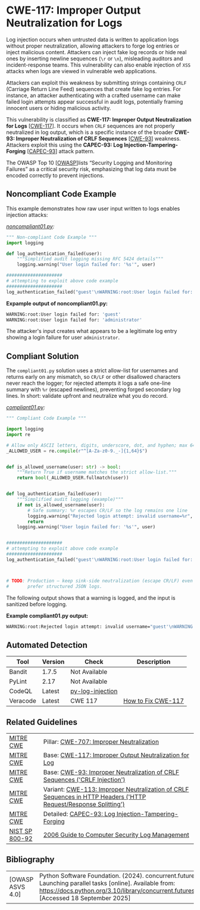 # CWE-117: Improper Output Neutralization for Logs

Log injection occurs when untrusted data is written to application logs without proper neutralization, allowing attackers to forge log entries or inject malicious content. Attackers can inject fake log records or hide real ones by inserting newline sequences (`\r` or `\n`), misleading auditors and incident-response teams. This vulnerability can also enable injection of `XSS` attacks when logs are viewed in vulnerable web applications.

Attackers can exploit this weakness by submitting strings containing `CRLF` (Carriage Return Line Feed) sequences that create fake log entries. For instance, an attacker authenticating with a crafted username can make failed login attempts appear successful in audit logs, potentially framing innocent users or hiding malicious activity.

This vulnerability is classified as **CWE-117: Improper Output Neutralization for Logs** [[CWE-117](https://cwe.mitre.org/data/definitions/117.html)]. It occurs when `CRLF` sequences are not properly neutralized in log output, which is a specific instance of the broader **CWE-93: Improper Neutralization of CRLF Sequences** [[CWE-93](https://cwe.mitre.org/data/definitions/93.html)] weakness. Attackers exploit this using the **CAPEC-93: Log Injection-Tampering-Forging** [[CAPEC-93](https://capec.mitre.org/data/definitions/93.html)] attack pattern.

The OWASP Top 10 [[OWASP](https://owasp.org/www-project-top-ten/)]lists “Security Logging and Monitoring Failures” as a critical security risk, emphasizing that log data must be encoded correctly to prevent injections.

## Noncompliant Code Example

This example demonstrates how raw user input written to logs enables injection attacks:

_[noncompliant01.py](noncompliant01.py):_

```python
""" Non-compliant Code Example """
import logging

def log_authentication_failed(user):
    """Simplified audit logging missing RFC 5424 details"""
    logging.warning("User login failed for: '%s'", user)

#####################
# attempting to exploit above code example
#####################
log_authentication_failed("guest'\nWARNING:root:User login failed for: 'administrator")
```

**Expample output of noncompliant01.py:**

```bash
WARNING:root:User login failed for: 'guest'
WARNING:root:User login failed for: 'administrator'
```

The attacker's input creates what appears to be a legitimate log entry showing a login failure for user `administrator`.

## Compliant Solution

The `compliant01.py` solution uses a strict allow-list for usernames and returns early on any mismatch, so `CR/LF` or other disallowed characters never reach the logger; for rejected attempts it logs a safe one-line summary with `%r` (escaped newlines), preventing forged secondary log lines. In short: validate upfront and neutralize what you do record.

_[compliant01.py](compliant01.py):_

```python
""" Compliant Code Example """

import logging
import re

# Allow only ASCII letters, digits, underscore, dot, and hyphen; max 64 chars
_ALLOWED_USER = re.compile(r"^[A-Za-z0-9._-]{1,64}$")


def is_allowed_username(user: str) -> bool:
    """Return True if username matches the strict allow-list."""
    return bool(_ALLOWED_USER.fullmatch(user))


def log_authentication_failed(user):
    """Simplified audit logging (example)"""
    if not is_allowed_username(user):
        # Safe summary: %r escapes CR/LF so the log remains one line
        logging.warning("Rejected login attempt: invalid username=%r", user)
        return
    logging.warning("User login failed for: '%s'", user)


#####################
# attempting to exploit above code example
#####################
log_authentication_failed("guest'\nWARNING:root:User login failed for: 'administrator")



# TODO: Production — keep sink-side neutralization (escape CR/LF) even with validation,
#       prefer structured JSON logs.
```

The following output shows that a warning is logged, and the input is sanitized before logging.

**Example compliant01.py output:**

```bash
WARNING:root:Rejected login attempt: invalid username="guest'\nWARNING:root:User login failed for: 'administrator"
```

## Automated Detection

<table>
  <thead>
    <tr>
      <th>Tool</th>
      <th>Version</th>
      <th>Check</th>
      <th>Description</th>
    </tr>
  </thead>
  <tbody>
    <tr>
      <td>Bandit</td>
      <td>1.7.5</td>
      <td>Not Available</td>
      <td></td>
    </tr>
    <tr>
      <td>PyLint</td>
      <td>2.17</td>
      <td>Not Available</td>
      <td></td>
    </tr>
    <tr>
      <td>CodeQL</td>
      <td>Latest</td>
      <td><a href="https://codeql.github.com/codeql-query-help/python/py-log-injection/">py-log-injection</a></td>
      <td></td>
    </tr>
    <tr>
      <td>Veracode</td>
      <td>Latest</td>
      <td>CWE 117</td>
      <td><a href="https://community.veracode.com/s/article/How-to-Fix-CWE-117-Improper-Output-Neutralization-for-Logs">How to Fix CWE-117</a></td>
    </tr>
  </tbody>
</table>

## Related Guidelines

<table>
    <tr>
        <td><a href="http://cwe.mitre.org/">MITRE CWE</a></td>
        <td>Pillar: <a href="https://cwe.mitre.org/data/definitions/707.html"> CWE-707: Improper Neutralization</a></td>
    </tr>
    <tr>
        <td><a href="http://cwe.mitre.org/">MITRE CWE</a></td>
        <td>Base: <a href="https://cwe.mitre.org/data/definitions/117.html">CWE-117: Improper Output Neutralization for Log</a></td>
    </tr>
    <tr>
        <td><a href="http://cwe.mitre.org/">MITRE CWE</a></td>
        <td>Base: <a href="https://cwe.mitre.org/data/definitions/93.html">CWE-93: Improper Neutralization of CRLF Sequences ('CRLF Injection')</a></td>
    </tr>
    <tr>
        <td><a href="http://cwe.mitre.org/">MITRE CWE</a></td>
        <td>Variant: <a href="https://cwe.mitre.org/data/definitions/113.html">CWE-113: Improper Neutralization of CRLF Sequences in HTTP Headers ('HTTP Request/Response Splitting')</a></td>
    </tr>
    <tr>
        <td><a href="http://cwe.mitre.org/">MITRE CWE</a></td>
        <td>Detailed: <a href="https://capec.mitre.org/data/definitions/93.html">CAPEC-93: Log Injection-Tampering-Forging</a></td>
    </tr>
    <tr>
        <td><a href="https://csrc.nist.gov/">NIST SP 800-92</a></td>
        <td><a href="https://csrc.nist.gov/pubs/sp/800/92/final">2006 Guide to Computer Security Log Management</a></td>
    </tr>
</table>

## Bibliography

<table>
    <tr>
        <td>[OWASP ASVS 4.0]</td>
        <td>Python Software Foundation. (2024). concurrent.futures — Launching parallel tasks [online]. Available from: <a href="https://docs.python.org/3.10/library/concurrent.futures.html">https://docs.python.org/3.10/library/concurrent.futures.html</a>,  [Accessed 18 September 2025]</td>
    </tr>
</table>
